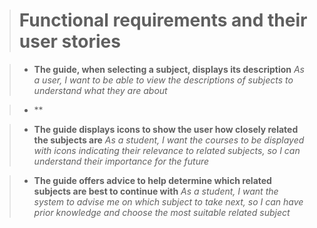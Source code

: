> # **Functional requirements and their user stories**

> - **The guide, when selecting a subject, displays its description**
>  *As a user, I want to be able to view the descriptions of subjects to understand what they are about*

> - **

> - **The guide displays icons to show the user how closely related the subjects are**
> *As a student, I want the courses to be displayed with icons indicating their relevance to related subjects, so I can understand their importance for the future*

> - **The guide offers advice to help determine which related subjects are best to continue with**
> *As a student, I want the system to advise me on which subject to take next, so I can have prior knowledge and choose the most suitable related subject*

